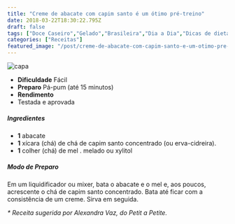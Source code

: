 ```yaml
---
title: "Creme de abacate com capim santo é um ótimo pré-treino"
date: 2018-03-22T18:30:22.795Z
draft: false
tags: ["Doce Caseiro","Gelado","Brasileira","Dia a Dia","Dicas de dieta","Fruta - Abacate","Sobremesa"]
categories: ["Receitas"]
featured_image: "/post/creme-de-abacate-com-capim-santo-e-um-otimo-pre-treino.655d2297.jpg"
---
```


![capa](/post/creme-de-abacate-com-capim-santo-e-um-otimo-pre-treino.655d2297.jpg)

*   **Dificuldade** Fácil
*   **Preparo** Pá-pum (até 15 minutos)
*   **Rendimento**
*   Testada e aprovada
    

##### Ingredientes

*   **1** abacate
*   **1** xícara (chá) de chá de capim santo concentrado (ou erva-cidreira).
*   **1** colher (chá) de mel . melado ou xylitol

##### Modo de Preparo

Em um liquidificador ou mixer, bata o abacate e o mel e, aos poucos, acrescente o chá de capim santo concentrado. Bata até ficar com a consistência de um creme. Sirva em seguida.

_\* Receita sugerida por Alexandra Vaz, do Petit a Petite._
